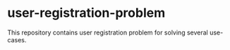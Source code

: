 # user-registration-problem
This repository contains user registration problem for solving several use-cases.
